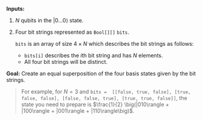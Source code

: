 **Inputs:**

1. $N$ qubits in the $|0 \dots 0\rangle$ state.
2. Four bit strings represented as `Bool[][]` `bits`.

    `bits` is an array of size $4 \times N$ which describes the bit strings as follows:
    - `bits[i]` describes the *i*th bit string and has $N$ elements.
    - All four bit strings will be distinct.

**Goal:** Create an equal superposition of the four basis states given by the bit strings.

> For example, for $N = 3$ and `bits =  [[false, true, false], [true, false, false], [false, false, true], [true, true, false]]`, the state you need to prepare is $\frac{1}{2} \big(|010\rangle + |100\rangle + |001\rangle + |110\rangle\big)$.

